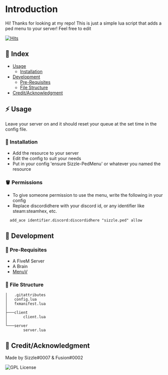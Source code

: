 # Introduction
Hi! Thanks for looking at my repo! This is just a simple lua script that adds a ped menu to your server! Feel free to edit 

[![Hits](https://hits.seeyoufarm.com/api/count/incr/badge.svg?url=https%3A%2F%2Fgithub.com%2FSizzle-Z%2FSizzle-PedMenu&count_bg=%2379C83D&title_bg=%23555555&icon=&icon_color=%23E7E7E7&title=Visits&edge_flat=false)](https://hits.seeyoufarm.com)
## :ledger: Index

- [Usage](#zap-usage)
  - [Installation](#electric_plug-installation)
- [Development](#wrench-development)
  - [Pre-Requisites](#notebook-pre-requisites)
  - [File Structure](#file_folder-file-structure) 
- [Credit/Acknowledgment](#star2-creditacknowledgment)

## :zap: Usage
Leave your server on and it should reset your queue at the set time in the config file.

###  :electric_plug: Installation
- Add the resource to your server
- Edit the config to suit your needs
- Put in your config 'ensure Sizzle-PedMenu' or whatever you named the resource

###  :bucket: Permissions
- To give someone permission to use the menu, write the following in your config
- Replace discordidhere with your discord id, or any identifier like steam:steamhex, etc.
```
  add_ace identifier.discord:discordidhere "sizzle.ped" allow
```


##  :wrench: Development

### :notebook: Pre-Requisites
- A FiveM Server
- A Brain
- [MenuV](https://github.com/ThymonA/menuv)




###  :file_folder: File Structure

```
│   .gitattributes
│   config.lua
│   fxmanifest.lua
│
├───client
│       client.lua
│
└───server
        server.lua
```

## :star2: Credit/Acknowledgment
Made by Sizzle#0007 & Fusion#0002

![GPL License](https://www.gnu.org/graphics/gplv3-127x51.png)
